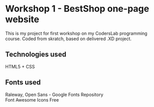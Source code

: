 # Workshop 1 - BestShop one-page website

This is my project for first workshop on my CodersLab programming course. Coded from skratch, based on delivered .XD project.

## Technologies used
HTML5 + CSS

## Fonts used
Raleway, Open Sans - Google Fonts Repository</br>
Font Awesome Icons Free